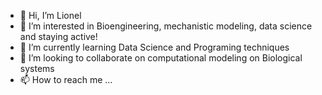 - 👋 Hi, I’m Lionel
- 👀 I’m interested in Bioengineering, mechanistic modeling, data science and staying active!
- 🌱 I’m currently learning Data Science and Programing techniques
- 💞️ I’m looking to collaborate on computational modeling on Biological systems
- 📫 How to reach me ...

<!---
Ara101/Ara101 is a ✨ special ✨ repository because its `README.md` (this file) appears on your GitHub profile.
You can click the Preview link to take a look at your changes.
--->
